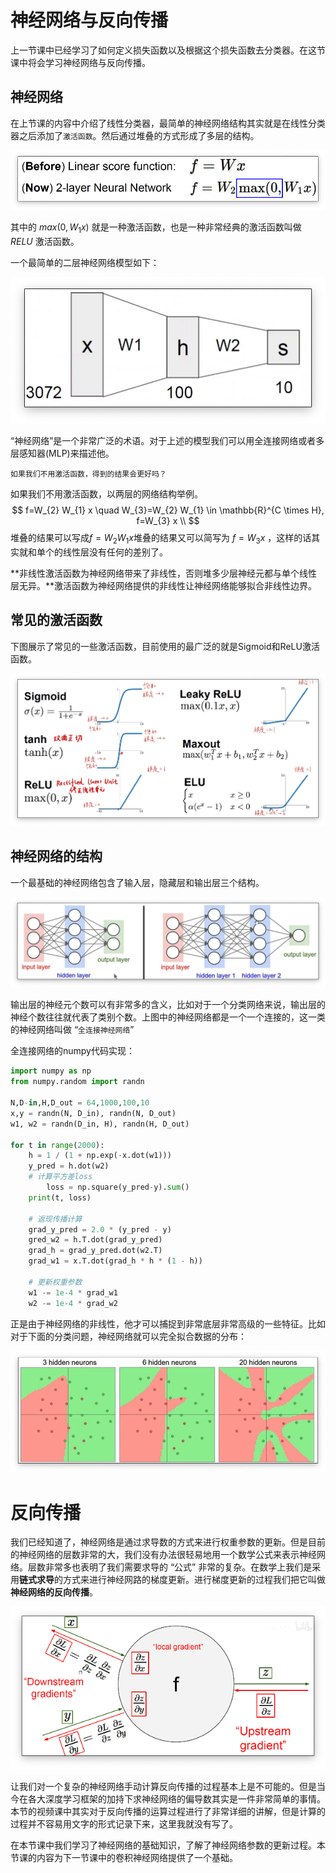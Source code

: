 # 神经网络与反向传播

上一节课中已经学习了如何定义损失函数以及根据这个损失函数去分类器。在这节课中将会学习神经网络与反向传播。

## 神经网络

在上节课的内容中介绍了线性分类器，最简单的神经网络结构其实就是在线性分类器之后添加了`激活函数`。然后通过堆叠的方式形成了多层的结构。

![](images/20210817140342image-20210817140341508.png)

其中的 $max(0,W_1x)$ 就是一种激活函数，也是一种非常经典的激活函数叫做 $RELU$ 激活函数。

一个最简单的二层神经网络模型如下：

![](images/20210817140618image-20210817140617184.png)

“神经网络”是一个非常广泛的术语。对于上述的模型我们可以用全连接网络或者多层感知器(MLP)来描述他。

`如果我们不用激活函数，得到的结果会更好吗？`

如果我们不用激活函数，以两层的网络结构举例。
$$
f=W_{2} W_{1} x \quad W_{3}=W_{2} W_{1} \in \mathbb{R}^{C \times H}, f=W_{3} x \\
$$
堆叠的结果可以写成$f=W_2W_1x$堆叠的结果又可以简写为 $f=W_3x$ ，这样的话其实就和单个的线性层没有任何的差别了。

**非线性激活函数为神经网络带来了非线性，否则堆多少层神经元都与单个线性层无异。**激活函数为神经网络提供的非线性让神经网络能够拟合非线性边界。

## 常见的激活函数

下图展示了常见的一些激活函数，目前使用的最广泛的就是Sigmoid和ReLU激活函数。

![](images/20210817141807image-20210817141805246.png)

## 神经网络的结构

一个最基础的神经网络包含了输入层，隐藏层和输出层三个结构。

![](images/20210817142152image-20210817142151501.png)

输出层的神经元个数可以有非常多的含义，比如对于一个分类网络来说，输出层的神经个数往往就代表了类别个数。上图中的神经网络都是一个一个连接的，这一类的神经网络叫做 “`全连接神经网络`”

全连接网络的numpy代码实现：

```python
import numpy as np
from numpy.random import randn

N,D-in,H,D_out = 64,1000,100,10
x,y = randn(N, D_in), randn(N, D_out)
w1, w2 = randn(D_in, H), randn(H, D_out)

for t in range(2000):
  	h = 1 / (1 + np.exp(-x.dot(w1)))
    y_pred = h.dot(w2)
    # 计算平方差loss
		loss = np.square(y_pred-y).sum()
    print(t, loss)
    
    # 返现传播计算
    grad_y_pred = 2.0 * (y_pred - y)
    gred_w2 = h.T.dot(grad_y_pred)
    grad_h = grad_y_pred.dot(w2.T)
    grad_w1 = x.T.dot(grad_h * h * (1 - h))
    
    # 更新权重参数
    w1 -= 1e-4 * grad_w1
    w2 -= 1e-4 * grad_w2
```



正是由于神经网络的非线性，他才可以捕捉到非常底层非常高级的一些特征。比如对于下面的分类问题，神经网络就可以完全拟合数据的分布：

![](images/20210817143317image-20210817143316054.png)

# 反向传播

我们已经知道了，神经网络是通过求导数的方式来进行权重参数的更新。但是目前的神经网络的层数非常的大，我们没有办法很轻易地用一个数学公式来表示神经网络。层数非常多也表明了我们需要求导的 “公式” 非常的复杂。在数学上我们是采用**链式求导**的方式来进行神经网路的梯度更新。进行梯度更新的过程我们把它叫做**神经网络的反向传播**。

![](images/20210817144418image-20210817144416561.png)

让我们对一个复杂的神经网络手动计算反向传播的过程基本上是不可能的。但是当今在各大深度学习框架的加持下求神经网络的偏导数其实是一件非常简单的事情。本节的视频课中其实对于反向传播的运算过程进行了非常详细的讲解，但是计算的过程并不容易用文字的形式记录下来，这里我就没有写了。



在本节课中我们学习了神经网络的基础知识，了解了神经网络参数的更新过程。本节课的内容为下一节课中的卷积神经网络提供了一个基础。



















